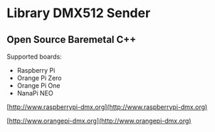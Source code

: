 # Library DMX512 Sender
## Open Source Baremetal C++

Supported boards:

* Raspberry Pi 
* Orange Pi Zero
* Orange Pi One
* NanaPi NEO

[http://www.raspberrypi-dmx.org](http://www.raspberrypi-dmx.org)

[http://www.orangepi-dmx.org](http://www.orangepi-dmx.org)
